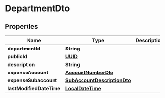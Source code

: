 
# DepartmentDto

## Properties
Name | Type | Description | Notes
------------ | ------------- | ------------- | -------------
**departmentId** | **String** |  |  [optional]
**publicId** | [**UUID**](UUID.md) |  |  [optional]
**description** | **String** |  |  [optional]
**expenseAccount** | [**AccountNumberDto**](AccountNumberDto.md) |  |  [optional]
**expenseSubaccount** | [**SubAccountDescriptionDto**](SubAccountDescriptionDto.md) |  |  [optional]
**lastModifiedDateTime** | [**LocalDateTime**](LocalDateTime.md) |  |  [optional]



